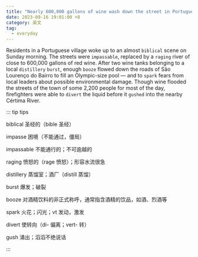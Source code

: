 ```yaml
---
title: "Nearly 600,000 gallons of wine wash down the street in Portuguese town"
date: 2023-09-16 19:01:00 +8
category: 英文
tag:
  - everyday
---
```


Residents in a Portuguese village woke up to an almost `biblical` scene on Sunday morning. The streets were `impassable`, replaced by a `raging` river of close to 600,000 gallons of red wine. After two wine tanks belonging to a local `distillery` `burst`, enough `booze` flowed down the roads of São Lourenço do Bairro to fill an Olympic-size pool — and to `spark` fears from local leaders about possible environmental damage. Though wine flooded the streets of the town of some 2,200 people for most of the day, firefighters were able to `divert` the liquid before it `gushed` into the nearby Cértima River.

::: tip tips

biblical 圣经的（bible 圣经）

impasse 困境（不能通过，僵局）

impassable 不能通行的；不可逾越的

raging 愤怒的（rage 愤怒）；形容水流很急

distillery 蒸馏室；酒厂（distill 蒸馏）

burst 爆发；破裂

booze 对酒精饮料的非正式称呼，通常指含酒精的饮品，如酒、烈酒等

spark 火花；闪光；vt 发动，激发

divert 使转向（di- 偏离；vert- 转）

gush 涌出；滔滔不绝说话

:::
